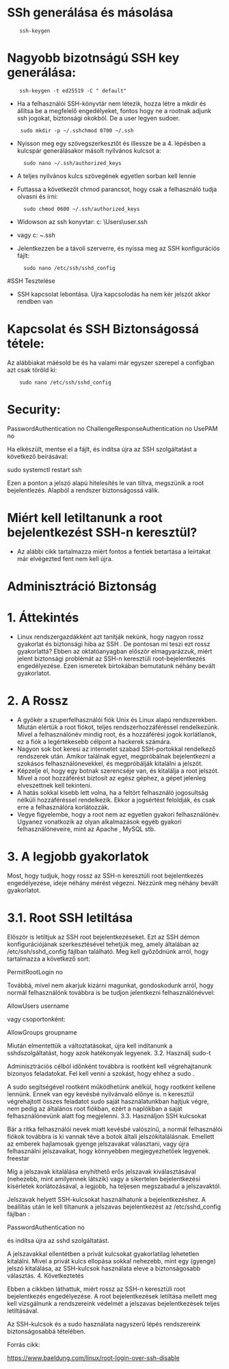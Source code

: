 # SSh generálása és másolása

        ssh-keygen

# Nagyobb bizotnságú SSH key generálása:

        ssh-keygen -t ed25519 -C " default"


- Ha a felhasználói SSH-könyvtár nem létezik, hozza létre a mkdir
és állítsa be a megfelelő engedélyeket, fontos hogy ne a  rootnak adjunk ssh jogokat, biztonsági okokból.
De a user legyen sudoer.

       sudo mkdir -p ~/.sshchmod 0700 ~/.ssh

- Nyisson meg egy szövegszerkesztőt
és illessze be a 4. lépésben a kulcspár generálásakor másolt nyilvános kulcsot a:

        sudo nano ~/.ssh/authorized_keys
        
- A teljes nyilvános kulcs szövegének egyetlen sorban kell lennie

- Futtassa a következőt chmod parancsot, hogy csak a felhasználó tudja olvasni és írni:

        sudo chmod 0600 ~/.ssh/authorized_keys

- Widowson az ssh konyvtar: c: \Users\user\.ssh
- vagy c: ~\.ssh

- Jelentkezzen be a távoli szerverre, és nyissa meg az SSH konfigurációs fájlt:

        sudo nano /etc/ssh/sshd_config



#SSH Tesztelése

- SSH kapcsolat lebontása. Ujra kapcsolodás ha nem kér jelszót akkor rendben van

# Kapcsolat és SSH Biztonságossá tétele:

Az alábbiakat máésold be és ha valami már egyszer szerepel a configban azt csak töröld ki:

        sudo nano /etc/ssh/sshd_config
        
# Security:
PasswordAuthentication no
ChallengeResponseAuthentication no
UsePAM no

Ha elkészült, mentse el a fájlt, és indítsa újra az SSH szolgáltatást a következő beírásával:

sudo systemctl restart ssh

Ezen a ponton a jelszó alapú hitelesítés le van tiltva, megszünik a root bejelentlezés. Alapból a rendszer biztonságossá válik. 



# Miért kell letiltanunk a root bejelentkezést SSH-n keresztül?

- Az alábbi cikk tartalmazza miért fontos a fentiek betartása a leírtakat már elvégezted fent nem kell újra.

# Adminisztráció Biztonság 

# 1. Áttekintés

- Linux rendszergazdákként azt tanítják nekünk, hogy nagyon rossz gyakorlat és biztonsági hiba az SSH . De pontosan mi teszi ezt rossz gyakorlattá?
Ebben az oktatóanyagban először elmagyarázzuk, miért jelent biztonsági problémát az SSH-n keresztüli root-bejelentkezés engedélyezése. Ezen ismeretek birtokában bemutatunk néhány bevált gyakorlatot.

# 2. A Rossz

- A gyökér a szuperfelhasználói fiók Unix és Linux alapú rendszerekben. Miután elértük a root fiókot, teljes rendszerhozzáféréssel rendelkezünk. Mivel a felhasználónév mindig root, és a hozzáférési jogok korlátlanok, ez a fiók a legértékesebb célpont a hackerek számára.
- Nagyon sok bot keresi az internetet szabad SSH-portokkal rendelkező rendszerek után. Amikor találnak egyet, megpróbálnak bejelentkezni a szokásos felhasználónevekkel, és megpróbálják kitalálni a jelszót.
- Képzelje el, hogy egy botnak szerencséje van, és kitalálja a root jelszót. Mivel a root hozzáférést biztosít az egész géphez, a gépet jelenleg elveszettnek kell tekinteni.
- A hatás sokkal kisebb lett volna, ha a feltört felhasználó jogosultság nélküli hozzáféréssel rendelkezik. Ekkor a jogsértést feloldják, és csak erre a felhasználóra korlátozzák.
- Vegye figyelembe, hogy a root nem az egyetlen gyakori felhasználónév. Ugyanez vonatkozik az olyan alkalmazások egyéb gyakori felhasználóneveire, mint az Apache , MySQL stb.

# 3. A legjobb gyakorlatok

Most, hogy tudjuk, hogy rossz az SSH-n keresztüli root bejelentkezés engedélyezése, ideje néhány mérést végezni. Nézzünk meg néhány bevált gyakorlatot.

# 3.1. Root SSH letiltása

Először is letiltjuk az SSH root bejelentkezéseket. Ezt az SSH démon konfigurációjának szerkesztésével tehetjük meg, amely általában az /etc/ssh/sshd_config fájlban található. Meg kell győződnünk arról, hogy tartalmazza a következő sort:

PermitRootLogin no

Továbbá, mivel nem akarjuk kizárni magunkat, gondoskodunk arról, hogy normál felhasználónk továbbra is be tudjon jelentkezni felhasználónévvel:

AllowUsers username

vagy csoportonként:

AllowGroups groupname

Miután elmentettük a változtatásokat, újra kell indítanunk a sshdszolgáltatást, hogy azok hatékonyak legyenek.
3.2. Használj sudo-t

Adminisztrációs célból időnként továbbra is rootként kell végrehajtanunk bizonyos feladatokat. Fel kell venni a szokást, hogy ehhez a sudo .

A sudo segítségével rootként működhetünk anélkül, hogy rootként kellene lennünk. Ennek van egy kevésbé nyilvánvaló előnye is. n keresztül végrehajtott összes feladatot sudo saját használatunkban hajtjuk végre, nem pedig az általános root fiókban, ezért a naplókban a saját felhasználónevünk alatt fog megjelenni.
3.3. Használjon SSH kulcsokat

Bár a ritka felhasználói nevek miatt kevésbé valószínű, a normál felhasználói fiókok továbbra is ki vannak téve a botok általi jelszókitalálásnak. Emellett az emberek hajlamosak gyenge jelszavakat választani, vagy újra felhasználni jelszavaikat, hogy könnyebben megjegyezhetőek legyenek.
freestar

Míg a jelszavak kitalálása enyhíthető erős jelszavak kiválasztásával (nehezebb, mint amilyennek látszik) vagy a sikertelen bejelentkezési kísérletek korlátozásával, a legjobb, ha teljesen megszabadul a jelszavaktól.

Jelszavak helyett SSH-kulcsokat használhatunk a bejelentkezéshez. A beállítás után le kell tiltanunk a jelszavas bejelentkezést az /etc/sshd_config fájlban :

PasswordAuthentication no

és indítsa újra az sshd szolgáltatást.

A jelszavakkal ellentétben a privát kulcsokat gyakorlatilag lehetetlen kitalálni. Mivel a privát kulcs ellopása sokkal nehezebb, mint egy (gyenge) jelszó kitalálása, az SSH-kulcsok használata eleve a biztonságosabb választás.
4. Következtetés

Ebben a cikkben láthattuk, miért rossz az SSH-n keresztüli root bejelentkezés engedélyezése. A root bejelentkezések letiltása mellett meg kell vizsgálnunk a rendszereink védelmét a jelszavas bejelentkezések teljes letiltásával.

Az SSH-kulcsok és a sudo használata nagyszerű lépés rendszereink biztonságosabbá tételében.

Forrás cikk:

https://www.baeldung.com/linux/root-login-over-ssh-disable






